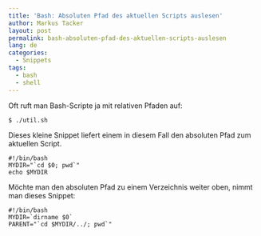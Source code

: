 ```yaml
---
title: 'Bash: Absoluten Pfad des aktuellen Scripts auslesen'
author: Markus Tacker
layout: post
permalink: bash-absoluten-pfad-des-aktuellen-scripts-auslesen
lang: de
categories:
  - Snippets
tags:
  - bash
  - shell
---
```

Oft ruft man Bash-Scripte ja mit relativen Pfaden auf:

    $ ./util.sh


Dieses kleine Snippet liefert einem in diesem Fall den absoluten Pfad zum aktuellen Script.

    #!/bin/bash
    MYDIR="`cd $0; pwd`"
    echo $MYDIR

Möchte man den absoluten Pfad zu einem Verzeichnis weiter oben, nimmt man dieses Snippet:

    #!/bin/bash
    MYDIR=`dirname $0`
    PARENT="`cd $MYDIR/../; pwd`"
